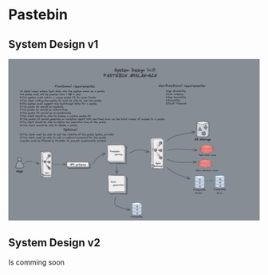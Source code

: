 # Pastebin
## System Design v1
![](https://github.com/Arslanka/Pastebin/blob/main/SD/Pastebin_System_Design_v2.png)
## System Design v2
Is comming soon
